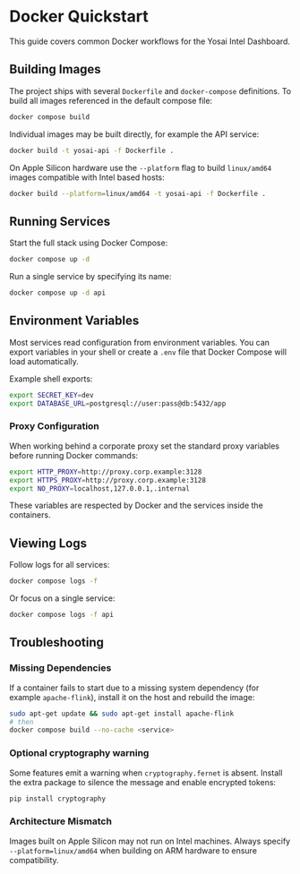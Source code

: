 # Docker Quickstart

This guide covers common Docker workflows for the Yosai Intel Dashboard.

## Building Images

The project ships with several `Dockerfile` and `docker-compose` definitions. To
build all images referenced in the default compose file:

```bash
docker compose build
```

Individual images may be built directly, for example the API service:

```bash
docker build -t yosai-api -f Dockerfile .
```

On Apple Silicon hardware use the `--platform` flag to build `linux/amd64`
images compatible with Intel based hosts:

```bash
docker build --platform=linux/amd64 -t yosai-api -f Dockerfile .
```

## Running Services

Start the full stack using Docker Compose:

```bash
docker compose up -d
```

Run a single service by specifying its name:

```bash
docker compose up -d api
```

## Environment Variables

Most services read configuration from environment variables. You can export
variables in your shell or create a `.env` file that Docker Compose will load
automatically.

Example shell exports:

```bash
export SECRET_KEY=dev
export DATABASE_URL=postgresql://user:pass@db:5432/app
```

### Proxy Configuration

When working behind a corporate proxy set the standard proxy variables before
running Docker commands:

```bash
export HTTP_PROXY=http://proxy.corp.example:3128
export HTTPS_PROXY=http://proxy.corp.example:3128
export NO_PROXY=localhost,127.0.0.1,.internal
```

These variables are respected by Docker and the services inside the containers.

## Viewing Logs

Follow logs for all services:

```bash
docker compose logs -f
```

Or focus on a single service:

```bash
docker compose logs -f api
```

## Troubleshooting

### Missing Dependencies

If a container fails to start due to a missing system dependency (for example
`apache-flink`), install it on the host and rebuild the image:

```bash
sudo apt-get update && sudo apt-get install apache-flink
# then
docker compose build --no-cache <service>
```

### Optional cryptography warning

Some features emit a warning when `cryptography.fernet` is absent. Install the
extra package to silence the message and enable encrypted tokens:

```bash
pip install cryptography
```

### Architecture Mismatch

Images built on Apple Silicon may not run on Intel machines. Always specify
`--platform=linux/amd64` when building on ARM hardware to ensure compatibility.

